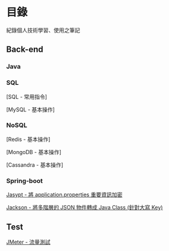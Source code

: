 # 目錄

紀錄個人技術學習、使用之筆記

## Back-end

### Java

### SQL

[SQL - 常用指令]

[MySQL - 基本操作]

### NoSQL

[Redis - 基本操作]

[MongoDB - 基本操作]

[Cassandra - 基本操作]

### Spring-boot

[Jasypt - 將 application.properties 重要資訊加密](./spring-boot/spring-boot-jasypt.md)

[Jackson - 將多階層的 JSON 物件轉成 Java Class (針對大寫 Key)](./spring-boot/spring-boot-jackson.md)

## Test

[JMeter - 流量測試](./test/JMeter.md)
